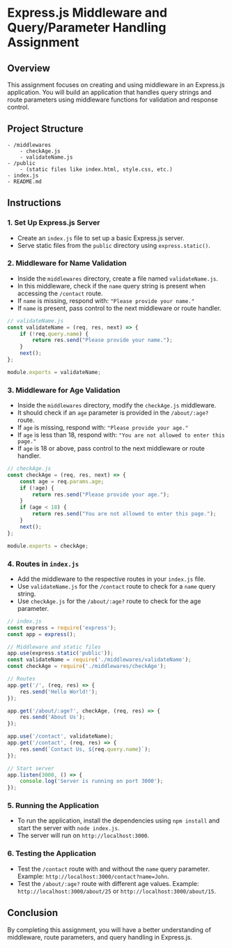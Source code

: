 # Express.js Middleware and Query/Parameter Handling Assignment

## Overview
This assignment focuses on creating and using middleware in an Express.js application. You will build an application that handles query strings and route parameters using middleware functions for validation and response control.

## Project Structure
```
- /middlewares
    - checkAge.js
    - validateName.js
- /public
    - (static files like index.html, style.css, etc.)
- index.js
- README.md
```

## Instructions

### 1. Set Up Express.js Server
- Create an `index.js` file to set up a basic Express.js server.
- Serve static files from the `public` directory using `express.static()`.

### 2. Middleware for Name Validation
- Inside the `middlewares` directory, create a file named `validateName.js`.
- In this middleware, check if the `name` query string is present when accessing the `/contact` route.
- If `name` is missing, respond with: `"Please provide your name."`
- If `name` is present, pass control to the next middleware or route handler.

```javascript
// validateName.js
const validateName = (req, res, next) => {
    if (!req.query.name) {
        return res.send("Please provide your name.");
    }
    next();
};

module.exports = validateName;
```

### 3. Middleware for Age Validation
- Inside the `middlewares` directory, modify the `checkAge.js` middleware.
- It should check if an `age` parameter is provided in the `/about/:age?` route.
- If `age` is missing, respond with: `"Please provide your age."`
- If `age` is less than 18, respond with: `"You are not allowed to enter this page."`
- If `age` is 18 or above, pass control to the next middleware or route handler.

```javascript
// checkAge.js
const checkAge = (req, res, next) => {
    const age = req.params.age;
    if (!age) {
        return res.send("Please provide your age.");
    }
    if (age < 18) {
        return res.send("You are not allowed to enter this page.");
    }
    next();
};

module.exports = checkAge;
```

### 4. Routes in `index.js`
- Add the middleware to the respective routes in your `index.js` file.
- Use `validateName.js` for the `/contact` route to check for a `name` query string.
- Use `checkAge.js` for the `/about/:age?` route to check for the age parameter.

```javascript
// index.js
const express = require('express');
const app = express();

// Middleware and static files
app.use(express.static('public'));
const validateName = require('./middlewares/validateName');
const checkAge = require('./middlewares/checkAge');

// Routes
app.get('/', (req, res) => {
    res.send('Hello World!');
});

app.get('/about/:age?', checkAge, (req, res) => {
    res.send('About Us');
});

app.use('/contact', validateName);
app.get('/contact', (req, res) => {
    res.send(`Contact Us, ${req.query.name}`);
});

// Start server
app.listen(3000, () => {
    console.log('Server is running on port 3000');
});
```

### 5. Running the Application
- To run the application, install the dependencies using `npm install` and start the server with `node index.js`.
- The server will run on `http://localhost:3000`.

### 6. Testing the Application
- Test the `/contact` route with and without the `name` query parameter. Example: `http://localhost:3000/contact?name=John`.
- Test the `/about/:age?` route with different age values. Example: `http://localhost:3000/about/25` or `http://localhost:3000/about/15`.

## Conclusion
By completing this assignment, you will have a better understanding of middleware, route parameters, and query handling in Express.js. 